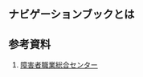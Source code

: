 ## ナビゲーションブックとは

## 参考資料
1. [障害者職業総合センター](https://www.nivr.jeed.go.jp/center/report/support13.html)
